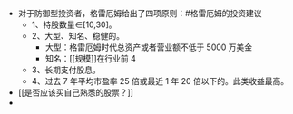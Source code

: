 - 对于防御型投资者，格雷厄姆给出了四项原则：#格雷厄姆的投资建议
	- 1、持股数量∈[10,30]。
	- 2、大型、知名、稳健的。
		- 大型：格雷厄姆时代总资产或者营业额不低于 5000 万美金
		- 知名：[[规模]]在行业前 4
	- 3、长期支付股息。
	- 4、过去 7 年平均市盈率 25 倍或最近 1 年 20 倍以下的。此类收益最高。
- [[是否应该买自己熟悉的股票？]]
-